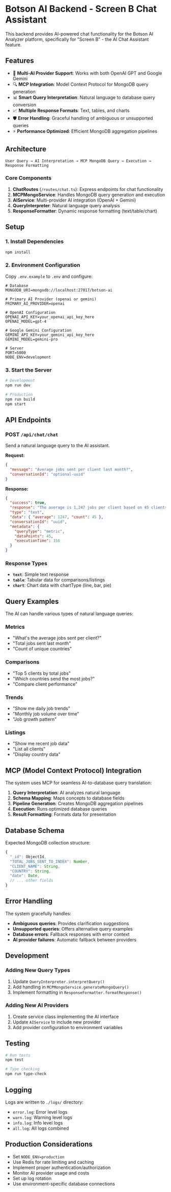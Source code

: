 # Botson AI Backend - Screen B Chat Assistant

This backend provides AI-powered chat functionality for the Botson AI Analyzer platform, specifically for "Screen B" - the AI Chat Assistant feature.

## Features

- 🤖 **Multi-AI Provider Support**: Works with both OpenAI GPT and Google Gemini
- 🔍 **MCP Integration**: Model Context Protocol for MongoDB query generation
- 📊 **Smart Query Interpretation**: Natural language to database query conversion
- 📈 **Multiple Response Formats**: Text, tables, and charts
- 🛡️ **Error Handling**: Graceful handling of ambiguous or unsupported queries
- ⚡ **Performance Optimized**: Efficient MongoDB aggregation pipelines

## Architecture

```
User Query → AI Interpretation → MCP MongoDB Query → Execution → Response Formatting
```

### Core Components

1. **ChatRoutes** (`/routes/chat.ts`): Express endpoints for chat functionality
2. **MCPMongoService**: Handles MongoDB query generation and execution
3. **AIService**: Multi-provider AI integration (OpenAI + Gemini)
4. **QueryInterpreter**: Natural language query analysis
5. **ResponseFormatter**: Dynamic response formatting (text/table/chart)

## Setup

### 1. Install Dependencies

```bash
npm install
```

### 2. Environment Configuration

Copy `.env.example` to `.env` and configure:

```env
# Database
MONGODB_URI=mongodb://localhost:27017/botson-ai

# Primary AI Provider (openai or gemini)
PRIMARY_AI_PROVIDER=openai

# OpenAI Configuration
OPENAI_API_KEY=your_openai_api_key_here
OPENAI_MODEL=gpt-4

# Google Gemini Configuration
GEMINI_API_KEY=your_gemini_api_key_here
GEMINI_MODEL=gemini-pro

# Server
PORT=5000
NODE_ENV=development
```

### 3. Start the Server

```bash
# Development
npm run dev

# Production
npm run build
npm start
```

## API Endpoints

### POST `/api/chat/chat`

Send a natural language query to the AI assistant.

**Request:**

```json
{
  "message": "Average jobs sent per client last month?",
  "conversationId": "optional-uuid"
}
```

**Response:**

```json
{
  "success": true,
  "response": "The average is 1,247 jobs per client based on 45 clients.",
  "type": "text",
  "data": { "average": 1247, "count": 45 },
  "conversationId": "uuid",
  "metadata": {
    "queryType": "metric",
    "dataPoints": 45,
    "executionTime": 156
  }
}
```

### Response Types

- **`text`**: Simple text response
- **`table`**: Tabular data for comparisons/listings
- **`chart`**: Chart data with chartType (line, bar, pie)

## Query Examples

The AI can handle various types of natural language queries:

### Metrics

- "What's the average jobs sent per client?"
- "Total jobs sent last month"
- "Count of unique countries"

### Comparisons

- "Top 5 clients by total jobs"
- "Which countries send the most jobs?"
- "Compare client performance"

### Trends

- "Show me daily job trends"
- "Monthly job volume over time"
- "Job growth pattern"

### Listings

- "Show me recent job data"
- "List all clients"
- "Display country data"

## MCP (Model Context Protocol) Integration

The system uses MCP for seamless AI-to-database query translation:

1. **Query Interpretation**: AI analyzes natural language
2. **Schema Mapping**: Maps concepts to database fields
3. **Pipeline Generation**: Creates MongoDB aggregation pipelines
4. **Execution**: Runs optimized database queries
5. **Result Formatting**: Formats data for presentation

## Database Schema

Expected MongoDB collection structure:

```javascript
{
  "_id": ObjectId,
  "TOTAL_JOBS_SENT_TO_INDEX": Number,
  "CLIENT_NAME": String,
  "COUNTRY": String,
  "date": Date,
  // ... other fields
}
```

## Error Handling

The system gracefully handles:

- **Ambiguous queries**: Provides clarification suggestions
- **Unsupported queries**: Offers alternative query examples
- **Database errors**: Fallback responses with error context
- **AI provider failures**: Automatic fallback between providers

## Development

### Adding New Query Types

1. Update `QueryInterpreter.interpretQuery()`
2. Add handling in `MCPMongoService.generateMongoQuery()`
3. Implement formatting in `ResponseFormatter.formatResponse()`

### Adding New AI Providers

1. Create service class implementing the AI interface
2. Update `AIService` to include new provider
3. Add provider configuration to environment variables

## Testing

```bash
# Run tests
npm test

# Type checking
npm run type-check
```

## Logging

Logs are written to `./logs/` directory:

- `error.log`: Error level logs
- `warn.log`: Warning level logs
- `info.log`: Info level logs
- `all.log`: All logs combined

## Production Considerations

- Set `NODE_ENV=production`
- Use Redis for rate limiting and caching
- Implement proper authentication/authorization
- Monitor AI provider usage and costs
- Set up log rotation
- Use environment-specific database connections
